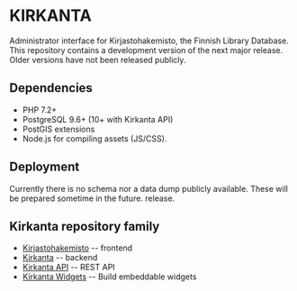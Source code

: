 KIRKANTA
========

Administrator interface for Kirjastohakemisto, the Finnish Library Database. This repository contains
a development version of the next major release. Older versions have not been released publicly.

## Dependencies
- PHP 7.2+
- PostgreSQL 9.6+ (10+ with Kirkanta API)
- PostGIS extensions
- Node.js for compiling assets (JS/CSS).

## Deployment
Currently there is no schema nor a data dump publicly available. These will be prepared sometime in the future.
release.

## Kirkanta repository family
- [Kirjastohakemisto](https://github.com/libraries-fi/kirjastohakemisto) -- frontend
- [Kirkanta](https://github.com/libraries-fi/kirkanta) -- backend
- [Kirkanta API](https://github.com/libraries-fi/kirkanta-api) -- REST API
- [Kirkanta Widgets](https://github.com/libraries-fi/kirkanta-embed) -- Build embeddable widgets
